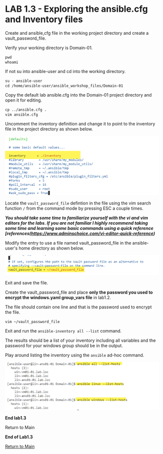 # LAB 1.3 - Exploring the ansible.cfg and Inventory files

Create and ansible,cfg file in the working project directory and create a vault_password_file.

Verify your working directory is Domain-01.

```
pwd
whoami
```

If not su into ansible-user and cd into the working directory.

```
su - ansible-user
cd /home/ansible-user/ansible_workshop_files/Domain-01
```
Copy the default lab ansible.cfg into the Domain-01 project directory and open it for editing.

```
cp ../ansible.cfg .
vim ansible.cfg
```

Uncomment the inventory definition and change it to point to the inventory file in the project directory as shown below. 

![](/images/lab1.3-default-inv.png)

Locate the ```vault_password_file``` defintion in the file using the vim search function ```/``` from the command mode by pressing ESC a couple times.

___You should take some time to familiarize yourself with the vi and vim editors for the labs. If you are not familiar I highly recommend taking some time and learning some basic commands using a quick reference [references(https://www.adminschoice.com/vi-editor-quick-reference)___

Modify the entry to use a file named vault_password_file in the ansible-user's home directory as shown below.

![](/images/lab1.3-vault_file.png)

Exit and save the file.

Create the vault_password_file and place **only the password you used to encrypt the windows.yaml group_vars file** in lab1.2.

The file should contain one line and that is the password used to encrypt the file.

```
vim ~/vault_password_file
```

Exit and run the ```ansible-inventory all --list``` command.

The results should be a list of your inventory including all variables and the password for your windows group should be in the output.

Play around listing the inventory using the ``ansible`` ad-hoc command.

![](/images/lab1.3-list-inv.png)


**End lab1.3**

Return to Main


**End of Lab1.3**

[Return to Main](/README.md)
